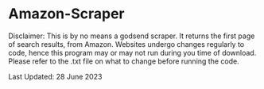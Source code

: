 # Amazon-Scraper

Disclaimer:
This is by no means a godsend scraper. It returns the first page of search results, from Amazon.
Websites undergo changes regularly to code, hence this program may or may not run during you time of download.
Please refer to the .txt file on what to change before running the code.

Last Updated:
28 June 2023
